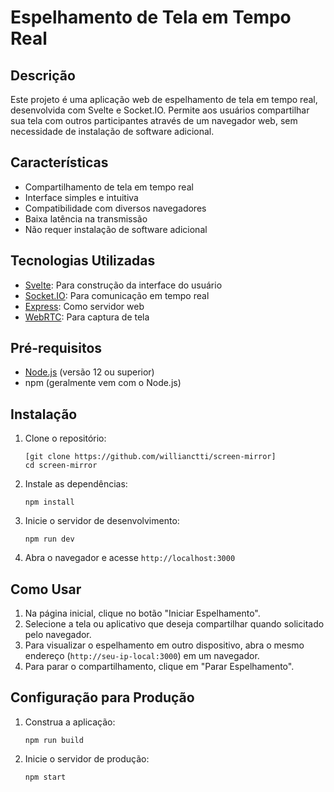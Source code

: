 # Espelhamento de Tela em Tempo Real

## Descrição

Este projeto é uma aplicação web de espelhamento de tela em tempo real, desenvolvida com Svelte e Socket.IO. Permite aos usuários compartilhar sua tela com outros participantes através de um navegador web, sem necessidade de instalação de software adicional.

## Características

- Compartilhamento de tela em tempo real
- Interface simples e intuitiva
- Compatibilidade com diversos navegadores
- Baixa latência na transmissão
- Não requer instalação de software adicional

## Tecnologias Utilizadas

- [Svelte](https://svelte.dev/): Para construção da interface do usuário
- [Socket.IO](https://socket.io/): Para comunicação em tempo real
- [Express](https://expressjs.com/): Como servidor web
- [WebRTC](https://webrtc.org/): Para captura de tela

## Pré-requisitos

- [Node.js](https://nodejs.org/) (versão 12 ou superior)
- npm (geralmente vem com o Node.js)

## Instalação

1. Clone o repositório:
   ```
   [git clone https://github.com/willianctti/screen-mirror]
   cd screen-mirror
   ```

2. Instale as dependências:
   ```
   npm install
   ```

3. Inicie o servidor de desenvolvimento:
   ```
   npm run dev
   ```

4. Abra o navegador e acesse `http://localhost:3000`

## Como Usar

1. Na página inicial, clique no botão "Iniciar Espelhamento".
2. Selecione a tela ou aplicativo que deseja compartilhar quando solicitado pelo navegador.
3. Para visualizar o espelhamento em outro dispositivo, abra o mesmo endereço (`http://seu-ip-local:3000`) em um navegador.
4. Para parar o compartilhamento, clique em "Parar Espelhamento".

## Configuração para Produção

1. Construa a aplicação:
   ```
   npm run build
   ```

2. Inicie o servidor de produção:
   ```
   npm start
   ```
